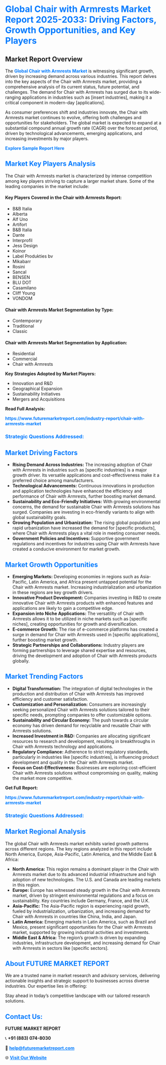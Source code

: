 <h1 style="color: #007BFF;">Global Chair with Armrests Market Report 2025-2033: Driving Factors, Growth Opportunities, and Key Players</h1>

<section id="overview">
<h2>Market Report Overview</h2>
<p>The <a href="https://www.futuremarketreport.com/industry-report/chair-with-armrests-market" style="color: #007BFF; text-decoration: none;"><strong>Global Chair with Armrests Market</strong></a> is witnessing significant growth, driven by increasing demand across various industries. This report delves into the key aspects of the Chair with Armrests market, providing a comprehensive analysis of its current status, future potential, and challenges. The demand for Chair with Armrests has surged due to its wide-ranging applications in industries such as [insert industries], making it a critical component in modern-day [applications].</p>
<p>As consumer preferences shift and industries innovate, the Chair with Armrests market continues to evolve, offering both challenges and opportunities for stakeholders. The global market is expected to expand at a substantial compound annual growth rate (CAGR) over the forecast period, driven by technological advancements, emerging applications, and increasing investments by major players.</p>
</section>

<section id="overview">
<p><a href="https://www.futuremarketreport.com/request-sample/reportId=120365" style="color: #007BFF; text-decoration: none;"><strong>Explore Sample Report Here</strong></a></p>
</section>

<section id="key-players">
<h2 style="color: #007BFF;">Market Key Players Analysis</h2>
<p>The Chair with Armrests market is characterized by intense competition among key players striving to capture a larger market share. Some of the leading companies in the market include:</p>
<h4>Key Players Covered in the Chair with Armrests Report:</h4>
<ul><li>B&amp;B Italia</li><li>Alberta</li><li>Alf Uno</li><li>Artifort</li><li>B&amp;B Italia</li><li>Dante</li><li>Interprofil</li><li>Jess Design</li><li>Koinor</li><li>Label Produkties bv</li><li>Mikabarr</li><li>Rosini</li><li>Sancal</li><li>BENSEN</li><li>BLU DOT</li><li>Casamilano</li><li>Cliff Young</li><li>VONDOM</li></ul>
<h4>Chair with Armrests Market Segmentation by Type:</h4>
<ul><li>Contemporary</li><li>Traditional</li><li>Classic</li></ul>

<h4>Chair with Armrests Market Segmentation by Application:</h4>
<ul><li>Residential</li><li>Commercial</li><li>Chair with Armrests</li></ul>
<p><strong>Key Strategies Adopted by Market Players:</strong></p>
<ul>
<li>Innovation and R&D</li>
<li>Geographical Expansion</li>
<li>Sustainability Initiatives</li>
<li>Mergers and Acquisitions</li>
</ul>
</section>

<section>
<p><strong>Read Full Analysis: </strong></p><a href="https://www.futuremarketreport.com/industry-report/chair-with-armrests-market" style="color: #007BFF; text-decoration: none;"><strong>https://www.futuremarketreport.com/industry-report/chair-with-armrests-market</strong></a>
<h3 style="color: #007BFF;">Strategic Questions Addressed:</h3>
</section>

<section id="driving-factors">
<h2 style="color: #007BFF;">Market Driving Factors</h2>
<ul>
<li><strong>Rising Demand Across Industries:</strong> The increasing adoption of Chair with Armrests in industries such as [specific industries] is a major growth driver. Its versatile applications and cost-effectiveness make it a preferred choice among manufacturers.</li>
<li><strong>Technological Advancements:</strong> Continuous innovations in production and application technologies have enhanced the efficiency and performance of Chair with Armrests, further boosting market demand.</li>
<li><strong>Sustainability and Eco-Friendly Initiatives:</strong> With growing environmental concerns, the demand for sustainable Chair with Armrests solutions has surged. Companies are investing in eco-friendly variants to align with global sustainability goals.</li>
<li><strong>Growing Population and Urbanization:</strong> The rising global population and rapid urbanization have increased the demand for [specific products], where Chair with Armrests plays a vital role in meeting consumer needs.</li>
<li><strong>Government Policies and Incentives:</strong> Supportive government regulations and incentives for industries using Chair with Armrests have created a conducive environment for market growth.</li>
</ul>
</section>

<section id="growth-opportunities">
<h2 style="color: #007BFF;">Market Growth Opportunities</h2>
<ul>
<li><strong>Emerging Markets:</strong> Developing economies in regions such as Asia-Pacific, Latin America, and Africa present untapped potential for the Chair with Armrests market. Increasing industrialization and urbanization in these regions are key growth drivers.</li>
<li><strong>Innovative Product Development:</strong> Companies investing in R&D to create innovative Chair with Armrests products with enhanced features and applications are likely to gain a competitive edge.</li>
<li><strong>Expansion into Niche Applications:</strong> The versatility of Chair with Armrests allows it to be utilized in niche markets such as [specific niches], creating opportunities for growth and diversification.</li>
<li><strong>E-commerce Growth:</strong> The rise of e-commerce platforms has created a surge in demand for Chair with Armrests used in [specific applications], further boosting market growth.</li>
<li><strong>Strategic Partnerships and Collaborations:</strong> Industry players are forming partnerships to leverage shared expertise and resources, driving the development and adoption of Chair with Armrests products globally.</li>
</ul>
</section>

<section id="trending-factors">
<h2 style="color: #007BFF;">Market Trending Factors</h2>
<ul>
<li><strong>Digital Transformation:</strong> The integration of digital technologies in the production and distribution of Chair with Armrests has improved efficiency and customer satisfaction.</li>
<li><strong>Customization and Personalization:</strong> Consumers are increasingly seeking personalized Chair with Armrests solutions tailored to their specific needs, prompting companies to offer customizable options.</li>
<li><strong>Sustainability and Circular Economy:</strong> The push towards a circular economy has driven demand for recyclable and reusable Chair with Armrests solutions.</li>
<li><strong>Increased Investment in R&D:</strong> Companies are allocating significant resources to research and development, resulting in breakthroughs in Chair with Armrests technology and applications.</li>
<li><strong>Regulatory Compliance:</strong> Adherence to strict regulatory standards, particularly in industries like [specific industries], is influencing product development and quality in the Chair with Armrests market.</li>
<li><strong>Focus on Cost-Effectiveness:</strong> Businesses are exploring cost-efficient Chair with Armrests solutions without compromising on quality, making the market more competitive.</li>
</ul>
</section>

<section>
<p><strong>Get Full Report: </strong></p><a href="https://www.futuremarketreport.com/industry-report/chair-with-armrests-market" style="color: #007BFF; text-decoration: none;"><strong>https://www.futuremarketreport.com/industry-report/chair-with-armrests-market</strong></a>
<h3 style="color: #007BFF;">Strategic Questions Addressed:</h3>
</section>


<section id="regional-analysis">
<h2 style="color: #007BFF;">Market Regional Analysis</h2>
<p>The global Chair with Armrests market exhibits varied growth patterns across different regions. The key regions analyzed in this report include North America, Europe, Asia-Pacific, Latin America, and the Middle East & Africa:</p>
<ul>
<li><strong>North America:</strong> This region remains a dominant player in the Chair with Armrests market due to its advanced industrial infrastructure and high adoption of new technologies. The U.S. and Canada are leading markets in this region.</li>
<li><strong>Europe:</strong> Europe has witnessed steady growth in the Chair with Armrests market, driven by stringent environmental regulations and a focus on sustainability. Key countries include Germany, France, and the U.K.</li>
<li><strong>Asia-Pacific:</strong> The Asia-Pacific region is experiencing rapid growth, fueled by industrialization, urbanization, and increasing demand for Chair with Armrests in countries like China, India, and Japan.</li>
<li><strong>Latin America:</strong> Emerging markets in Latin America, such as Brazil and Mexico, present significant opportunities for the Chair with Armrests market, supported by growing industrial activities and investments.</li>
<li><strong>Middle East & Africa:</strong> The region’s growth is driven by expanding industries, infrastructure development, and increasing demand for Chair with Armrests in sectors like [specific sectors].</li>
</ul>
</section>

<footer>
<h2 style="color: #007BFF;">About FUTURE MARKET REPORT</h2>
<p>We are a trusted name in market research and advisory services, delivering actionable insights and strategic support to businesses across diverse industries. Our expertise lies in offering:</p>

<p>Stay ahead in today’s competitive landscape with our tailored research solutions.</p>

<h2 style="color: #007BFF;">Contact Us:</h2>
<p><strong>FUTURE MARKET REPORT</strong></p>
<p>📞 <strong>+91 (883) 074-8030</strong></p>
<p>📧 <strong><a href="mailto:help@futuremarketreport.com" style="color: #007BFF;">help@futuremarketreport.com</a></strong></p>
<p>🌐 <strong><a href="https://www.futuremarketreport.com/" style="color: #007BFF;">Visit Our Website</a></strong></p>
</footer>